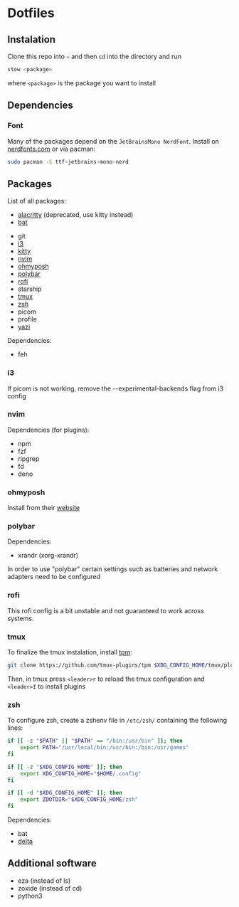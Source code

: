 # Dotfiles

<!-- TODO: work with git submodules -->

## Instalation

Clone this repo into `~` and then `cd` into the directory and run

```sh
stow <package>
```

where `<package>` is the package you want to install

## Dependencies

### Font

Many of the packages depend on the `JetBrainsMono NerdFont`.
Install on [nerdfonts.com](https://nerdfonts.com) or via pacman:

```sh
sudo pacman -S ttf-jetbrains-mono-nerd
```

## Packages

List of all packages:

- [alacritty](https://alacritty.org/) (deprecated, use kitty instead)
- [bat](https://github.com/sharkdp/bat)
<!-- WARN: Git information should not be in a public repo -->
- git
- [i3](#i3)
- [kitty](https://sw.kovidgoyal.net/kitty/)
- [nvim](#nvim)
- [ohmyposh](#ohmyposh)
- [polybar](#polybar)
- [rofi](#rofi)
- starship
- [tmux](#tmux)
- [zsh](#zsh)
- picom
- profile
- [yazi](https://yazi-rs.github.io/) <!-- TODO: add configuration -->

Dependencies:

- feh

### i3

If picom is not working, remove the --experimental-backends flag from i3 config

### nvim

Dependencies (for plugins):

- npm
- fzf
- ripgrep
- fd
- deno

### ohmyposh

Install from their [website](https://ohmyposh.dev)

### polybar

Dependencies:

- xrandr (xorg-xrandr)

<!-- TODO: add more information -->

In order to use "polybar" certain settings such as batteries and network adapters need to be configured

### rofi

This rofi config is a bit unstable and not guaranteed to work across systems.

### tmux

To finalize the tmux instalation, install [tpm](https://github.com/tmux-plugins/tpm):

```sh
git clone https://github.com/tmux-plugins/tpm $XDG_CONFIG_HOME/tmux/plugins/tpm
```

Then, in tmux press `<leader>r` to reload the tmux configuration and `<leader>I` to install plugins

### zsh

<!-- TODO: This can't be that hard!!! -->

To configure zsh, create a zshenv file in `/etc/zsh/` containing the following lines:

```sh
if [[ -z "$PATH" || "$PATH" == "/bin:/usr/bin" ]]; then
	export PATH="/usr/local/bin:/usr/bin:/bin:/usr/games"
fi

if [[ -z "$XDG_CONFIG_HOME" ]]; then
	export XDG_CONFIG_HOME="$HOME/.config"
fi

if [[ -d "$XDG_CONFIG_HOME" ]]; then
	export ZDOTDIR="$XDG_CONFIG_HOME/zsh"
fi
```

Dependencies:

- bat
- [delta](https://github.com/dandavison/delta)

## Additional software

- eza (instead of ls)
- zoxide (instead of cd)
- python3
